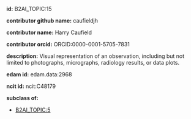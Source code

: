 **id:** B2AI_TOPIC:15

**contributor github name:** caufieldjh

**contributor name:** Harry Caufield

**contributor orcid:** ORCID:0000-0001-5705-7831

**description:** Visual representation of an observation, including but not limited to photographs, micrographs, radiology results, or data plots.

**edam id:** edam.data:2968

**ncit id:** ncit:C48179

**subclass of:**

- [B2AI_TOPIC:5](../DataTopic.markdown)

